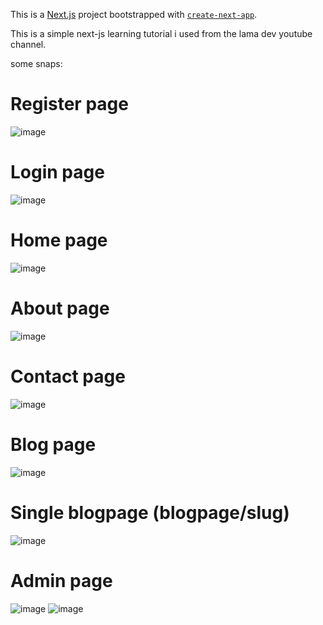 This is a [Next.js](https://nextjs.org/) project bootstrapped with [`create-next-app`](https://github.com/vercel/next.js/tree/canary/packages/create-next-app).



This is a simple next-js learning tutorial i used from the lama dev youtube channel.

some snaps:
# Register page
![image](https://github.com/shishirchhetri/blog-app/assets/68102168/6ab03cc6-4353-4042-954a-8c95924adfc5)
# Login page
![image](https://github.com/shishirchhetri/blog-app/assets/68102168/5fc7cc34-b416-41e8-9706-0603519fdc88)
# Home page
![image](https://github.com/shishirchhetri/blog-app/assets/68102168/f697ada6-be45-4f6a-8fa7-4a75887903c0)
# About page
![image](https://github.com/shishirchhetri/blog-app/assets/68102168/d9055252-37b4-4fe3-a18f-2d10d5dcc101)
# Contact page
![image](https://github.com/shishirchhetri/blog-app/assets/68102168/f4b52510-d0a9-43c5-97c7-b27df396259e)
# Blog page
![image](https://github.com/shishirchhetri/blog-app/assets/68102168/f267e5c3-5519-4f58-bf17-a8e4df44474a)
# Single blogpage (blogpage/slug)
![image](https://github.com/shishirchhetri/blog-app/assets/68102168/5d1d3f1f-9e1d-441f-b845-03047e7a36f1)
# Admin page
![image](https://github.com/shishirchhetri/blog-app/assets/68102168/036265b7-a077-48e0-9a44-4e9f4ffafb1e)
![image](https://github.com/shishirchhetri/blog-app/assets/68102168/e848143d-0b79-4b07-931d-912309461684)






